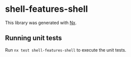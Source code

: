 # shell-features-shell

This library was generated with [Nx](https://nx.dev).

## Running unit tests

Run `nx test shell-features-shell` to execute the unit tests.
